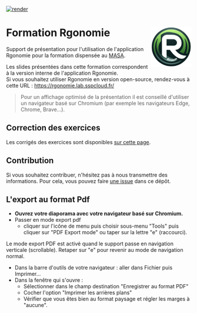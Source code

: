 <!-- badges: start -->
[![render](https://github.com/SSM-Agriculture/formation-rgonomie/actions/workflows/publish.yaml/badge.svg)](https://github.com/SSM-Agriculture/formation-rgonomie)
<!-- badges: end -->

# Formation Rgonomie <img src="img/logo_rgonomie_transparent.png" width=110 align="right"/>

Support de présentation pour l'utilisation de l'application Rgonomie pour la formation dispensée au [MASA](https://agriculture.gouv.fr/).

Les slides présentées dans cette formation correspondent à la version interne de l'application Rgonomie.  
Si vous souhaitez utiliser Rgonomie en version open-source, rendez-vous à cette URL : https://rgonomie.lab.sspcloud.fr/

> Pour un affichage optimisé de la présentation il est conseillé d'utiliser un navigateur basé sur Chromium (par exemple les navigateurs Edge, Chrome, Brave...).

## Correction des exercices

Les corrigés des exercices sont disponibles [sur cette page](https://github.com/SSM-Agriculture/site-formations-R/wiki).
 

## Contribution

Si vous souhaitez contribuer, n'hésitez pas à nous transmettre des informations. Pour cela, vous pouvez faire [une issue](https://github.com/SSM-Agriculture/Formation-rgonomie/issues) dans ce dépôt.


## L'export au format Pdf

- **Ouvrez votre diaporama avec votre navigateur basé sur Chromium.**  
- Passer en mode export pdf  
  - cliquer sur l'icône de menu puis choisir sous-menu "Tools" puis cliquer sur "PDF Export mode" ou taper sur la lettre "e" (raccourci).  
  
Le mode export PDF est activé quand le support passe en navigation verticale (scrollable). Retaper sur "e" pour revenir au mode de navigation normal.  

- Dans la barre d'outils de votre navigateur : aller dans Fichier puis Imprimer...
- Dans la fenêtre qui s'ouvre :
  - Sélectionner dans le champ destination "Enregistrer au format PDF"
  - Cocher l'option "Imprimer les arrières plans"
  - Vérifier que vous êtes bien au format paysage et régler les marges à "aucune". 